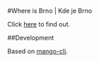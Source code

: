 #Where is Brno | Kde je Brno

Click [here](http://onset.github.io/kde-je-brno/) to find out.

##Development

Based on [mango-cli](http://mangoweb.github.io/kde-je-brno/).
